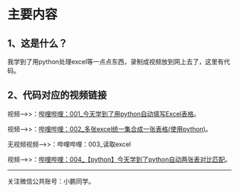 # 主要内容

## 1、这是什么？
我学到了用python处理excel等一点点东西，录制成视频放到网上去了，这里有代码。  

## 2、代码对应的视频链接
视频-->>：[哔哩哔哩：001_今天学到了用python自动填写Excel表格](https://www.bilibili.com/video/av86253895/)。  

视频-->>：[哔哩哔哩：002_多张excel统一集合成一张表格(使用python)](https://www.bilibili.com/video/BV1k7411u7TC/)。  

无视频视频-->>：哔哩哔哩：003_读取excel 

视频-->>：[哔哩哔哩：004_【python】今天学到了python自动两张表对比匹配](https://www.bilibili.com/video/BV1Wg4y1i7uM/)。  

---
关注微信公共账号：小鹏同学。
